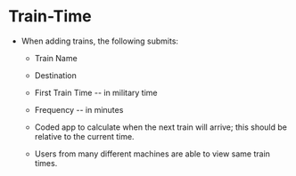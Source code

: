# Train-Time

* When adding trains, the following submits:
    
    * Train Name
    
    * Destination 
    
    * First Train Time -- in military time
    
    * Frequency -- in minutes
  
  * Coded app to calculate when the next train will arrive; this should be relative to the current time.
  
  * Users from many different machines are able to view same train times.